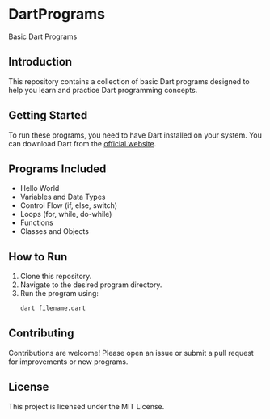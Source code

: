 # DartPrograms

Basic Dart Programs

## Introduction

This repository contains a collection of basic Dart programs designed to help you learn and practice Dart programming concepts.

## Getting Started

To run these programs, you need to have Dart installed on your system. You can download Dart from the [official website](https://dart.dev/get-dart).

## Programs Included

- Hello World
- Variables and Data Types
- Control Flow (if, else, switch)
- Loops (for, while, do-while)
- Functions
- Classes and Objects

## How to Run

1. Clone this repository.
2. Navigate to the desired program directory.
3. Run the program using:
   ```bash
   dart filename.dart
   ```

## Contributing

Contributions are welcome! Please open an issue or submit a pull request for improvements or new programs.

## License

This project is licensed under the MIT License.

